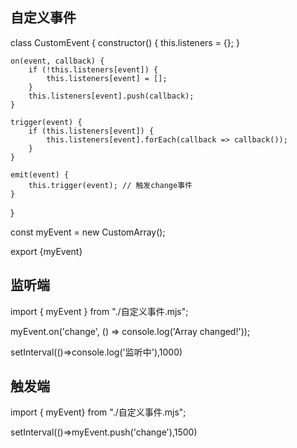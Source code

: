 ##  自定义事件

class CustomEvent {
    constructor() {
        this.listeners = {};
    }
 
    on(event, callback) {
        if (!this.listeners[event]) {
            this.listeners[event] = [];
        }
        this.listeners[event].push(callback);
    }
 
    trigger(event) {
        if (this.listeners[event]) {
            this.listeners[event].forEach(callback => callback());
        }
    }
 
    emit(event) {
        this.trigger(event); // 触发change事件
    }
}
 

const myEvent = new CustomArray();

export {myEvent}


## 监听端

import { myEvent } from "./自定义事件.mjs";

myEvent.on('change', () => console.log('Array changed!'));

setInterval(()=>console.log('监听中'),1000)


## 触发端
import { myEvent} from "./自定义事件.mjs";

setInterval(()=>myEvent.push('change'),1500)

